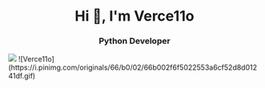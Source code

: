 <h1 align="center">Hi 👋, I'm Verce11o</h1>
<h3 align="center">Python Developer</h3>
<img src = 'https://i.pinimg.com/originals/66/b0/02/66b002f6f5022553a6cf52d8d01241df.gif'/>
![Verce11o](https://i.pinimg.com/originals/66/b0/02/66b002f6f5022553a6cf52d8d01241df.gif)
